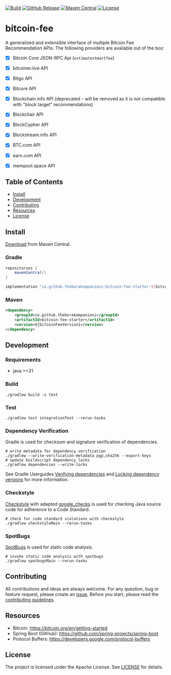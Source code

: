 [![Build](https://github.com/theborakompanioni/bitcoin-fee/actions/workflows/build.yml/badge.svg)](https://github.com/theborakompanioni/bitcoin-fee/actions/workflows/build.yml)
[![GitHub Release](https://img.shields.io/github/release/theborakompanioni/bitcoin-fee.svg?maxAge=3600)](https://github.com/theborakompanioni/bitcoin-fee/releases/latest)
[![Maven Central](https://img.shields.io/maven-central/v/io.github.theborakompanioni/bitcoin-jsonrpc-client-core.svg?maxAge=3600)](https://search.maven.org/#search|g%3A%22io.github.theborakompanioni%22)
[![License](https://img.shields.io/github/license/theborakompanioni/bitcoin-fee.svg?maxAge=2592000)](https://github.com/theborakompanioni/bitcoin-fee/blob/master/LICENSE)


bitcoin-fee
===

A generalized and extensible interface of multiple Bitcoin Fee Recommendation APIs.
The following providers are available out of the box:
- [x] Bitcoin Core JSON-RPC Api (`estimatestmartfee`)
- [x] bitcoiner.live API
- [x] Bitgo API
- [x] Bitcore API
- [x] Blockchain.info API (deprecated - will be removed as it is not compatible with "block target" recommendations)
- [x] Blockchair API
- [x] BlockCypher API
- [x] Blockstream.info API
- [x] BTC.com API
- [x] earn.com API
- [x] mempool.space API


## Table of Contents

- [Install](#install)
- [Development](#development)
- [Contributing](#contributing)
- [Resources](#resources)
- [License](#license)


## Install

[Download](https://search.maven.org/#search|g%3A%22io.github.theborakompanioni%22) from Maven Central.

### Gradle
```groovy
repositories {
    mavenCentral()
}
```

```groovy
implementation "io.github.theborakompanioni:bitcoin-fee-starter:${bitcoinFeeVersion}"
```

### Maven
```xml
<dependency>
    <groupId>io.github.theborakompanioni</groupId>
    <artifactId>bitcoin-fee-starter</artifactId>
    <version>${bitcoinFeeVersion}</version>
</dependency>
```

## Development

### Requirements
- java >=21

### Build
```shell script
./gradlew build -x test
```
 
### Test
```shell script
./gradlew test integrationTest --rerun-tasks
```

### Dependency Verification
Gradle is used for checksum and signature verification of dependencies.

```shell script
# write metadata for dependency verification
./gradlew --write-verification-metadata pgp,sha256 --export-keys
# update buildscript dependency locks
./gradlew dependencies --write-locks
```

See Gradle Userguides [Verifying dependencies](https://docs.gradle.org/current/userguide/dependency_verification.html)
and [Locking dependency versions](https://docs.gradle.org/current/userguide/dependency_locking.html)
for more information.

### Checkstyle
[Checkstyle](https://github.com/checkstyle/checkstyle) with adapted [google_checks](https://github.com/checkstyle/checkstyle/blob/master/src/main/resources/google_checks.xml)
is used for checking Java source code for adherence to a Code Standard.

```shell script
# check for code standard violations with checkstyle
./gradlew checkstyleMain --rerun-tasks
```

### SpotBugs
[SpotBugs](https://spotbugs.github.io/) is used for static code analysis.

```shell script
# invoke static code analysis with spotbugs
./gradlew spotbugsMain --rerun-tasks
```


## Contributing
All contributions and ideas are always welcome. For any question, bug or feature request, 
please create an [issue](https://github.com/theborakompanioni/bitcoin-fee/issues). 
Before you start, please read the [contributing guidelines](contributing.md).


## Resources

- Bitcoin: https://bitcoin.org/en/getting-started
- Spring Boot (GitHub): https://github.com/spring-projects/spring-boot
- Protocol Buffers: https://developers.google.com/protocol-buffers


## License

The project is licensed under the Apache License. See [LICENSE](LICENSE) for details.
